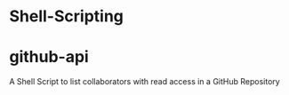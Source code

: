 # Shell-Scripting

# github-api
A Shell Script to list collaborators with read access in a GitHub Repository
